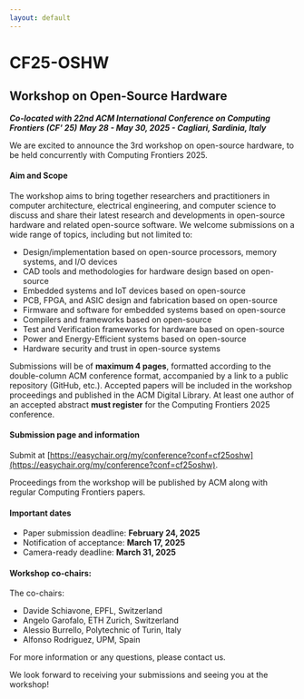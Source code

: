 ```yaml
---
layout: default
---
```


# CF25-OSHW
## Workshop on Open-Source Hardware 

***Co-located with 22nd ACM International Conference on Computing Frontiers (CF' 25)***
***May 28 - May 30, 2025 - Cagliari, Sardinia, Italy***

We are excited to announce the 3rd workshop on open-source hardware, to be held concurrently with Computing Frontiers 2025.

#### Aim and Scope

The workshop aims to bring together researchers and practitioners in computer architecture, electrical engineering, and computer science to discuss and share their latest research and developments in open-source hardware and related open-source software. We welcome submissions on a wide range of topics, including but not limited to:

- Design/implementation based on open-source processors, memory systems, and I/O devices
- CAD tools and methodologies for hardware design based on open-source
- Embedded systems and IoT devices based on open-source
- PCB, FPGA, and ASIC design and fabrication based on open-source
- Firmware and software for embedded systems based on open-source
- Compilers and frameworks based on open-source
- Test and Verification frameworks for hardware based on open-source
- Power and Energy-Efficient systems based on open-source
- Hardware security and trust in open-source systems

Submissions will be of **maximum 4 pages**, formatted according to the double-column ACM conference format, accompanied by a link to a public repository (GitHub, etc.). Accepted papers will be included in the workshop proceedings and published in the ACM Digital Library. At least one author of an accepted abstract **must register** for the Computing Frontiers 2025 conference.

#### Submission page and information
Submit at [https://easychair.org/my/conference?conf=cf25oshw](https://easychair.org/my/conference?conf=cf25oshw).

Proceedings from the workshop will be published by ACM along with regular Computing Frontiers papers.

#### Important dates
 - Paper submission deadline: **February 24, 2025**
 - Notification of acceptance: **March 17, 2025**
 - Camera-ready deadline: **March 31, 2025**

#### Workshop co-chairs:
The co-chairs:
 - Davide Schiavone, EPFL, Switzerland 
 - Angelo Garofalo, ETH Zurich, Switzerland
 - Alessio Burrello, Polytechnic of Turin, Italy
 - Alfonso Rodriguez, UPM, Spain

For more information or any questions, please contact us.

We look forward to receiving your submissions and seeing you at the workshop!
